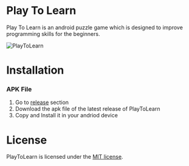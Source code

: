 # Play To Learn

Play To Learn is an android puzzle game which is designed to improve programming skills for the beginners.

![PlayToLearn](https://user-images.githubusercontent.com/2020370/38637608-3fff6c66-3de9-11e8-8e93-1185663b8a0a.jpg)

# Installation

### APK File
1. Go to [release](https://github.com/QuarkLabs/play-to-learn/releases) section
2. Download the apk file of the latest release of PlayToLearn
3. Copy and Install it in your andriod device

# License
PlayToLearn is licensed under the [MIT license](https://github.com/QuarkLabs/play-to-learn/blob/master/LICENSE).

